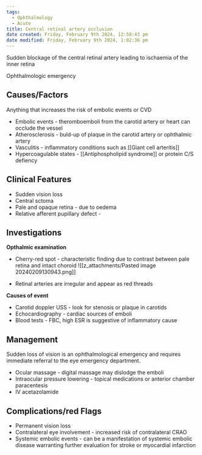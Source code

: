 ```yaml
---
tags:
  - Ophthalmology
  - Acute
title: Central retinal artery occlusion
date created: Friday, February 9th 2024, 12:58:43 pm
date modified: Friday, February 9th 2024, 1:02:36 pm
---
```


Sudden blockage of the central retinal artery leading to ischaemia of the inner retina 

Ophthalmologic emergency

## Causes/Factors

Anything that increases the risk of embolic events or CVD
- Embolic events - theromboemboli from the carotid artery or heart can occlude the vessel
- Atherosclerosis - buld-up of plaque in the carotid artery or ophthalmic artery
- Vasculitis - inflammatory conditions such as [[Giant cell arteritis]]
- Hypercoagulable states - [[Antiphospholipid syndrome]] or protein C/S defiency

## Clinical Features

- Sudden vision loss
- Central sctoma
- Pale and opaque retina - due to oedema
- Relative afferent pupillary defect - 


## Investigations

**Opthalmic examination**
- Cherry-red spot - characteristic finding due to contrast between pale retina and intact choroid
	![[z_attachments/Pasted image 20240209130943.png]]

- Retinal arteries are irregular and appear as red threads

**Causes of event**
- Carotid doppler USS - look for stenosis or plaque in carotids
- Echocardiography - cardiac sources of emboli
- Blood tests - FBC, high ESR is suggestive of inflammatory cause

## Management

Sudden loss of vision is an ophthalmological emergency and requires immediate referral to the eye emergency department.
- Ocular massage - digital massage may dislodge the emboli
- Intraocular pressure lowering - topical medications or anterior chamber paracentesis
- IV acetazolamide 

## Complications/red Flags
- Permanent vision loss
- Contralateral eye involvement - increased risk of contralateral CRAO 
- Systemic embolic events - can be a manifestation of systemic embolic disease warranting further evaluation for stroke or myocardial infarction